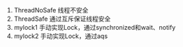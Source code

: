 1. ThreadNoSafe 线程不安全
2. ThreadSafe 通过互斥保证线程安全
3. mylock1 手动实现Lock，通过synchronized和wait、notify
4. mylock2 手动实现Lock，通过aqs